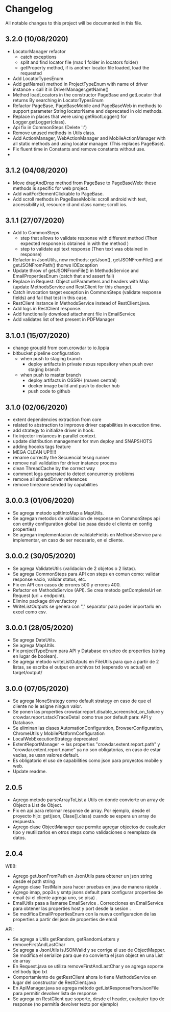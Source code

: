 # Changelog 
All notable changes to this project will be documented in this file.

## 3.2.0 (10/08/2020)
* LocatorManager refactor
  - catch exceptions
  - split and find locator file (max 1 folder in locators folder)
  - getProperty method, if is another locator file loaded, load the requested
* Add LocatorTypesEnum
* Add getName() method in ProjectTypeEnum with name of driver instance + call it in DriverManager.getName()
* Method loadLocators in the constructor PageBase and getLocator that returns By searching in LocatorTypesEnum
* Refactor PageBase, PageBaseMobile and PageBaseWeb in methods to support parameter String locatorName and deprecated in old methods.
* Replace in places that were using getRootLogger() for Logger.getLogger(class).
* Api fix in CommonSteps (Delete ':')
* Remove unused methods in Utils class.
* Add ActionManager, WebActionManager and MobileActionManager with all static methods and using locator manager. (This replaces PageBase).
* Fix fluent time in Constants and remove constants without use.
* 

## 3.1.2 (04/08/2020)
* Move dragAndDrop method from PageBase to PageBaseWeb: these methods is specific for web project.
* Add waitForElementClickable to PageBase.
* Add scroll methods in PageBaseMobile: scroll android with text, accessibility id, resource id and class name; scroll ios.

## 3.1.1 (27/07/2020)
* Add to CommonSteps 
  - step that allows to validate response with different method (Then expected response is obtained in <entity> with the method <method>)
  - step to validate api text response (Then text <text> was obtained in response)
* Refactor in JsonUtils, now methods: getJson(), getJSONFromFile() and getJSONFromPath() thorws IOException
* Update throw of getJSONFromFile() in MethodsService and EmailPropertiesEnum (catch that and assert fail)
* Replace in Request: Object urlParameters and headers with Map (update MethodsService and RestClient for this change).
* Catch invocation target exception in CommonSteps (validate response fields) and fail that test in this case.
* RestClient instance in MethodsService instead of RestClient.java.
* Add logs in RestClient response.
* Add functionally download attachment file in EmailService
* Add validates list of text present in PDFManager
    
## 3.1.0.1 (15/07/2020)
* change groupId from com.crowdar to io.lippia
* bitbucket pipeline configuration
  - when push to staging branch
    - deploy artifacts in private nexus repository when push over staging branch
  - when push to master branch  
    - deploy artifacts in OSSRH (maven central)
    - docker image build and push to docker hub
    - push code to github
  
## 3.1.0 (02/06/2020)

* extent dependencies extraction from core
* related to abstraction to improove driver capabilities in execution time.
* add strategy to initialize driver in hook.
* fix injector instances in parallel context.
* update distribution management for mvn deploy and SNAPSHOTS
* adding hoooks tags feature
* MEGA CLEAN UP!!!!!
* rename correctly the Secuencial tesng runner
* remove null validation for driver instance process
* clean ThreadCache by the correct way
* comment logs generated to detect concurrency problems
* remove all sharedDriver references
* remove timezone sended by capabilities

## 3.0.0.3 (01/06/2020)

* Se agrega metodo splitIntoMap a MapUtils.
* Se agregan metodos de validacion de response en CommonSteps api con entity configuration global (se pasa desde el cliente en config properties)
* Se agregan implementacion de validateFields en MethodsService para implementar, en caso de ser necesario, en el cliente.

## 3.0.0.2 (30/05/2020)

* Se agrega ValidateUtils (validacion de 2 objetos o 2 listas).
* Se agrega CommonSteps para API con steps en comun como: validar response vacio, validar status, etc.
* Fix en API con casos de errores 500 y errores 400.
* Refactor en MethodsService (API). Se crea metodo getCompleteUrl en Request (url + endpoint).
* Elimino package driver.factory
* WriteListOutputs se genera con "," separator para poder importarlo en excel como csv.

## 3.0.0.1 (28/05/2020)

* Se agrega DateUtils.
* Se agrega MapUtils.
* Fix projectTypeEnum para API y Database en seteo de properties (string en lugar de boolean).
* Se agrega metodo writeListOutputs en FileUtils para que a partir de 2 listas, se escriba el output en archivos txt (esperado vs actual) en target/output/

## 3.0.0 (07/05/2020)

* Se agrega NoneStrategy como default strategy en caso de que el cliente no le asigne ningun valor.
* Se ponen las properties crowdar.report.disable_screenshot_on_failure y crowdar.report.stackTraceDetail como true por default para: API y Database.
* Se eliminan las clases AutomationConfiguration, BrowserConfiguration, ChromeUtils y MobilePlatformConfiguration
* LocalWebExecutionStrategy deprecated
* ExtentReportManager -> las properties "crowdar.extent.report.path" y "crowdar.extent.report.name" ya no son obligatorias, en caso de estar vacias, se usan valores default.
* Es obligatorio el uso de capabilities como json para proyectos mobile y web.
* Update readme.

## 2.0.5
 
* Agrego metodo parseArrayToList a Utils en donde convierte un array de Object a List de Object.
* Fix en api para retornar response de array. Por ejemplo, desde el proyecto hijo: get(json, Clase[].class) cuando se espera un array de respuesta.
* Agrego clase ObjectManager que permite agregar objectos de cualquier tipo y reutilizarlos en otros steps como validaciones o reemplazo de datos. 

## 2.0.4

WEB:

* Agrego getJsonFromPath en JsonUtils para obtener un json string desde el path string
* Agrego clase TestMain para hacer pruebas en java de manera rápida .
* Agrego imap, pop3s y smtp jsons default para configurar properties de email (si el cliente agrega uno, se pisa) .
* EmailUtils pasa a llamarse EmailService . Correcciones en EmailService para obtener las properties host y port desde la sesion .
* Se modifica EmailPropertiesEnum con la nueva configuracion de las properties a partir del json de properties de email

API:

* Se agrega a Utils getRandom, getRandomLetters y removeFirstAndLastChar
* Se agrega a JsonUtils isJSONValid y se corrige el uso de ObjectMapper. Se modifica el serialize para que no convierta el json object en una List de array
* En Request.java se utiliza removeFirstAndLastChar y se agrega soporte del body tipo txt
* Comportamiento de getRestClient ahora lo tiene MethodsService en lugar del constructor de RestClient.java
* En ApiManager.java se agrega método getListResponseFromJsonFile para permitir devolver lista de response
* Se agrega en RestClient que soporte, desde el header, cualquier tipo de response (no permitía devolver texto por ejemplo)
